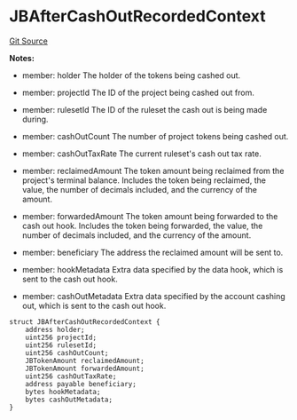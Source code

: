 # JBAfterCashOutRecordedContext
[Git Source](https://github.com/Bananapus/nana-core/blob/1fb5688d98a7c6e49f86f6a7e868a61ef4c2409a/src/structs/JBAfterCashOutRecordedContext.sol)

**Notes:**
- member: holder The holder of the tokens being cashed out.

- member: projectId The ID of the project being cashed out from.

- member: rulesetId The ID of the ruleset the cash out is being made during.

- member: cashOutCount The number of project tokens being cashed out.

- member: cashOutTaxRate The current ruleset's cash out tax rate.

- member: reclaimedAmount The token amount being reclaimed from the project's terminal balance. Includes the
token being
reclaimed, the value, the number of decimals included, and the currency of the amount.

- member: forwardedAmount The token amount being forwarded to the cash out hook. Includes the token
being forwarded, the value, the number of decimals included, and the currency of the amount.

- member: beneficiary The address the reclaimed amount will be sent to.

- member: hookMetadata Extra data specified by the data hook, which is sent to the cash out hook.

- member: cashOutMetadata Extra data specified by the account cashing out, which is sent to the cash out hook.


```solidity
struct JBAfterCashOutRecordedContext {
    address holder;
    uint256 projectId;
    uint256 rulesetId;
    uint256 cashOutCount;
    JBTokenAmount reclaimedAmount;
    JBTokenAmount forwardedAmount;
    uint256 cashOutTaxRate;
    address payable beneficiary;
    bytes hookMetadata;
    bytes cashOutMetadata;
}
```

